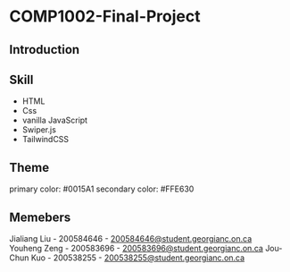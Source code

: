 # COMP1002-Final-Project

## Introduction

## Skill

- HTML
- Css
- vanilla JavaScript
- Swiper.js
- TailwindCSS

## Theme

primary color: #0015A1
secondary color: #FFE630

## Memebers
Jialiang Liu - 200584646 - 200584646@student.georgianc.on.ca	
Youheng Zeng - 200583696 - 200583696@student.georgianc.on.ca
Jou-Chun Kuo - 200538255 - 200538255@student.georgianc.on.ca